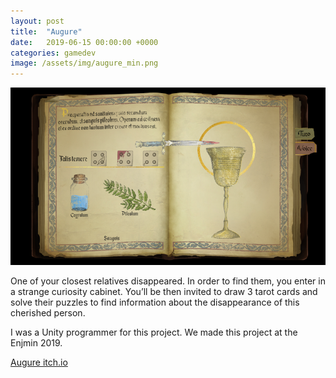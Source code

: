 ```yaml
---
layout: post
title:  "Augure"
date:   2019-06-15 00:00:00 +0000
categories: gamedev
image: /assets/img/augure_min.png
---
```

![Augure screenshot][augure]

One of your closest relatives disappeared.  In order to find them, you enter in a strange curiosity cabinet. You’ll be then invited to draw 3 tarot cards and solve their puzzles to find information about the disappearance of this cherished person.

I was a Unity programmer for this project. We made this project at the Enjmin 2019.

[Augure itch.io](https://augureteam.itch.io/augure)

[augure]: /assets/img/augure.png "Augure screenshot"

